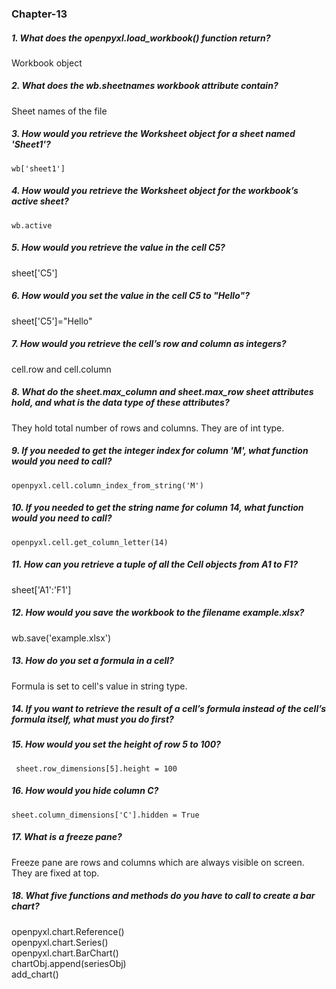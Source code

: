 ### Chapter-13
##### 1. What does the openpyxl.load_workbook() function return?
Workbook object

##### 2. What does the wb.sheetnames workbook attribute contain?
Sheet names of the file

##### 3. How would you retrieve the Worksheet object for a sheet named 'Sheet1'?
```
wb['sheet1']
```

##### 4. How would you retrieve the Worksheet object for the workbook’s active sheet?
```
wb.active
```

##### 5. How would you retrieve the value in the cell C5?
sheet['C5']

##### 6. How would you set the value in the cell C5 to "Hello"?
sheet['C5']="Hello"

##### 7. How would you retrieve the cell’s row and column as integers?
cell.row and cell.column

##### 8. What do the sheet.max_column and sheet.max_row sheet attributes hold, and what is the data type of these attributes?
They hold total number of rows and columns. They are of int type.

##### 9. If you needed to get the integer index for column 'M', what function would you need to call?
```
openpyxl.cell.column_index_from_string('M')
```

##### 10. If you needed to get the string name for column 14, what function would you need to call?
```
openpyxl.cell.get_column_letter(14)
```

##### 11. How can you retrieve a tuple of all the Cell objects from A1 to F1?
sheet['A1':'F1']

##### 12. How would you save the workbook to the filename example.xlsx?
wb.save('example.xlsx')

##### 13. How do you set a formula in a cell?
Formula is set to cell's value in string type.

##### 14. If you want to retrieve the result of a cell’s formula instead of the cell’s formula itself, what must you do first?


##### 15. How would you set the height of row 5 to 100?
```
 sheet.row_dimensions[5].height = 100
```

##### 16. How would you hide column C?
```
sheet.column_dimensions['C'].hidden = True
```

##### 17. What is a freeze pane?
Freeze pane are rows and columns which are always visible on screen. They are fixed at top.

##### 18. What five functions and methods do you have to call to create a bar chart?
openpyxl.chart.Reference()\
openpyxl.chart.Series()\
openpyxl.chart.BarChart()\
chartObj.append(seriesObj)\
add_chart()
